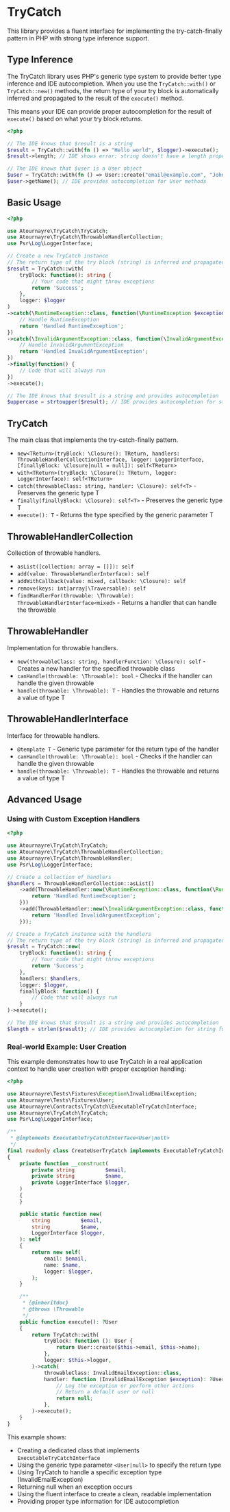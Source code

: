 # TryCatch

This library provides a fluent interface for implementing the try-catch-finally pattern in PHP with strong type inference support.

## Type Inference

The TryCatch library uses PHP's generic type system to provide better type inference and IDE autocompletion. When you use the `TryCatch::with()` or `TryCatch::new()` methods, the return type of your try block is automatically inferred and propagated to the result of the `execute()` method.

This means your IDE can provide proper autocompletion for the result of `execute()` based on what your try block returns.

```php
<?php

// The IDE knows that $result is a string
$result = TryCatch::with(fn () => "Hello world", $logger)->execute();
$result->length; // IDE shows error: string doesn't have a length property

// The IDE knows that $user is a User object
$user = TryCatch::with(fn () => User::create("email@example.com", "John"), $logger)->execute();
$user->getName(); // IDE provides autocompletion for User methods
```

## Basic Usage

```php
<?php

use Atournayre\TryCatch\TryCatch;
use Atournayre\TryCatch\ThrowableHandlerCollection;
use Psr\Log\LoggerInterface;

// Create a new TryCatch instance
// The return type of the try block (string) is inferred and propagated to $result
$result = TryCatch::with(
    tryBlock: function(): string {
        // Your code that might throw exceptions
        return 'Success';
    },
    logger: $logger
)
->catch(\RuntimeException::class, function(\RuntimeException $exception): string {
    // Handle RuntimeException
    return 'Handled RuntimeException';
})
->catch(\InvalidArgumentException::class, function(\InvalidArgumentException $exception): string {
    // Handle InvalidArgumentException
    return 'Handled InvalidArgumentException';
})
->finally(function() {
    // Code that will always run
})
->execute();

// The IDE knows that $result is a string and provides autocompletion
$uppercase = strtoupper($result); // IDE provides autocompletion for string functions
```

## TryCatch

The main class that implements the try-catch-finally pattern.

- `new<TReturn>(tryBlock: \Closure(): TReturn, handlers: ThrowableHandlerCollectionInterface, logger: LoggerInterface, [finallyBlock: \Closure|null = null]): self<TReturn>`
- `with<TReturn>(tryBlock: \Closure(): TReturn, logger: LoggerInterface): self<TReturn>`
- `catch(throwableClass: string, handler: \Closure): self<T>` - Preserves the generic type T
- `finally(finallyBlock: \Closure): self<T>` - Preserves the generic type T
- `execute(): T` - Returns the type specified by the generic parameter T

## ThrowableHandlerCollection

Collection of throwable handlers.

- `asList([collection: array = []]): self`
- `add(value: ThrowableHandlerInterface): self`
- `addWithCallback(value: mixed, callback: \Closure): self`
- `remove(keys: int|array|\Traversable): self`
- `findHandlerFor(throwable: \Throwable): ThrowableHandlerInterface<mixed>` - Returns a handler that can handle the throwable

## ThrowableHandler

Implementation for throwable handlers.

- `new(throwableClass: string, handlerFunction: \Closure): self` - Creates a new handler for the specified throwable class
- `canHandle(throwable: \Throwable): bool` - Checks if the handler can handle the given throwable
- `handle(throwable: \Throwable): T` - Handles the throwable and returns a value of type T

## ThrowableHandlerInterface

Interface for throwable handlers.

- `@template T` - Generic type parameter for the return type of the handler
- `canHandle(throwable: \Throwable): bool` - Checks if the handler can handle the given throwable
- `handle(throwable: \Throwable): T` - Handles the throwable and returns a value of type T

## Advanced Usage

### Using with Custom Exception Handlers

```php
<?php

use Atournayre\TryCatch\TryCatch;
use Atournayre\TryCatch\ThrowableHandlerCollection;
use Atournayre\TryCatch\ThrowableHandler;
use Psr\Log\LoggerInterface;

// Create a collection of handlers
$handlers = ThrowableHandlerCollection::asList()
    ->add(ThrowableHandler::new(\RuntimeException::class, function(\RuntimeException $exception) {
        return 'Handled RuntimeException';
    }))
    ->add(ThrowableHandler::new(\InvalidArgumentException::class, function(\InvalidArgumentException $exception) {
        return 'Handled InvalidArgumentException';
    }));

// Create a TryCatch instance with the handlers
// The return type of the try block (string) is inferred and propagated to $result
$result = TryCatch::new(
    tryBlock: function(): string {
        // Your code that might throw exceptions
        return 'Success';
    },
    handlers: $handlers,
    logger: $logger,
    finallyBlock: function() {
        // Code that will always run
    }
)->execute();

// The IDE knows that $result is a string and provides autocompletion
$length = strlen($result); // IDE provides autocompletion for string functions
```

### Real-world Example: User Creation

This example demonstrates how to use TryCatch in a real application context to handle user creation with proper exception handling:

```php
<?php

use Atournayre\Tests\Fixtures\Exception\InvalidEmailException;
use Atournayre\Tests\Fixtures\User;
use Atournayre\Contracts\TryCatch\ExecutableTryCatchInterface;
use Atournayre\TryCatch\TryCatch;
use Psr\Log\LoggerInterface;

/**
 * @implements ExecutableTryCatchInterface<User|null>
 */
final readonly class CreateUserTryCatch implements ExecutableTryCatchInterface
{
    private function __construct(
        private string          $email,
        private string          $name,
        private LoggerInterface $logger,
    )
    {
    }

    public static function new(
        string          $email,
        string          $name,
        LoggerInterface $logger,
    ): self
    {
        return new self(
            email: $email,
            name: $name,
            logger: $logger,
        );
    }

    /**
     * {@inheritdoc}
     * @throws \Throwable
     */
    public function execute(): ?User
    {
        return TryCatch::with(
            tryBlock: function (): User {
                return User::create($this->email, $this->name);
            },
            logger: $this->logger,
        )->catch(
            throwableClass: InvalidEmailException::class,
            handler: function (InvalidEmailException $exception): ?User {
                // Log the exception or perform other actions
                // Return a default user or null
                return null;
            },
        )->execute();
    }
}
```

This example shows:
- Creating a dedicated class that implements `ExecutableTryCatchInterface`
- Using the generic type parameter `<User|null>` to specify the return type
- Using TryCatch to handle a specific exception type (InvalidEmailException)
- Returning null when an exception occurs
- Using the fluent interface to create a clean, readable implementation
- Providing proper type information for IDE autocompletion
